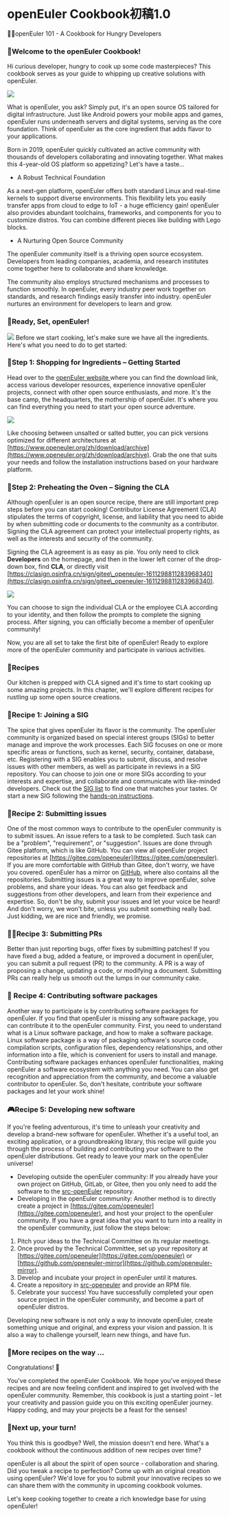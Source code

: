 # openEuler Cookbook初稿1.0

👩‍🍳openEuler 101 - A Cookbook for Hungry Developers

### 👀Welcome to the openEuler Cookbook!

Hi curious developer, hungry to cook up some code masterpieces? This cookbook serves as your guide to whipping up creative solutions with openEuler.

![](.gitbook/assets/0.jpeg)

What is openEuler, you ask? Simply put, it's an open source OS tailored for digital infrastructure. Just like Android powers your mobile apps and games, openEuler runs underneath servers and digital systems, serving as the core foundation. Think of openEuler as the core ingredient that adds flavor to your applications.

Born in 2019, openEuler quickly cultivated an active community with thousands of developers collaborating and innovating together. What makes this 4-year-old OS platform so appetizing? Let's have a taste...

* A Robust Technical Foundation

As a next-gen platform, openEuler offers both standard Linux and real-time kernels to support diverse environments. This flexibility lets you easily transfer apps from cloud to edge to IoT - a huge efficiency gain! openEuler also provides abundant toolchains, frameworks, and components for you to customize distros. You can combine different pieces like building with Lego blocks.

* A Nurturing Open Source Community

The openEuler community itself is a thriving open source ecosystem. Developers from leading companies, academia, and research institutes come together here to collaborate and share knowledge.

The community also employs structured mechanisms and processes to function smoothly. In openEuler, every industry peer work together on standards, and research findings easily transfer into industry. openEuler nurtures an environment for developers to learn and grow.

### 🍳Ready, Set, openEuler! <a href="#ole_link61" id="ole_link61"></a>

![](.gitbook/assets/1.png) Before we start cooking, let's make sure we have all the ingredients. Here's what you need to do to get started:

### 🥕Step 1: Shopping for Ingredients – Getting Started

Head over to the [openEuler website ](https://openeuler.org/)where you can find the download link, access various developer resources, experience innovative openEuler projects, connect with other open source enthusiasts, and more. It's the base camp, the headquarters, the mothership of openEuler. It's where you can find everything you need to start your open source adventure.

![](.gitbook/assets/2.png)

Like choosing between unsalted or salted butter, you can pick versions optimized for different architectures at [https://www.openeuler.org/zh/download/archive](https://www.openeuler.org/zh/download/archive). Grab the one that suits your needs and follow the installation instructions based on your hardware platform.

### 🥘Step 2: Preheating the Oven – Signing the CLA

Although openEuler is an open source recipe, there are still important prep steps before you can start cooking! Contributor License Agreement (CLA) stipulates the terms of copyright, license, and liability that you need to abide by when submitting code or documents to the community as a contributor. Signing the CLA agreement can protect your intellectual property rights, as well as the interests and security of the community.

Signing the CLA agreement is as easy as pie. You only need to click **Developers** on the homepage, and then in the lower left corner of the drop-down box, find **CLA**, or directly visit [https://clasign.osinfra.cn/sign/gitee\_openeuler-1611298811283968340](https://clasign.osinfra.cn/sign/gitee\_openeuler-1611298811283968340).

![](.gitbook/assets/3.png)

You can choose to sign the individual CLA or the employee CLA according to your identity, and then follow the prompts to complete the signing process. After signing, you can officially become a member of openEuler community!

Now, you are all set to take the first bite of openEuler! Ready to explore more of the openEuler community and participate in various activities.

### 🥗Recipes

Our kitchen is prepped with CLA signed and it's time to start cooking up some amazing projects. In this chapter, we'll explore different recipes for rustling up some open source creations.

### 🤗Recipe 1: Joining a SIG

The spice that gives openEuler its flavor is the community. The openEuler community is organized based on special interest groups (SIGs) to better manage and improve the work processes. Each SIG focuses on one or more specific areas or functions, such as kernel, security, container, database, etc. Registering with a SIG enables you to submit, discuss, and resolve issues with other members, as well as participate in reviews in a SIG repository. You can choose to join one or more SIGs according to your interests and expertise, and collaborate and communicate with like-minded developers. Check out the [SIG list](https://www.openeuler.org/en/sig/sig-list) to find one that matches your tastes. Or start a new SIG following the [hands-on instructions](https://www.openeuler.org/en/sig/sig-guidance).

### 🤖Recipe 2: Submitting issues

One of the most common ways to contribute to the openEuler community is to submit issues. An issue refers to a task to be completed. Such task can be a "problem", "requirement", or "suggestion". Issues are done through Gitee platform, which is like GitHub. You can view all openEuler project repositories at [https://gitee.com/openeuler](https://gitee.com/openeuler). If you are more comfortable with GitHub than Gitee, don't worry, we have you covered. openEuler has a mirror on [GitHub](https://github.com/openeuler-mirror), where also contains all the repositories. Submitting issues is a great way to improve openEuler, solve problems, and share your ideas. You can also get feedback and suggestions from other developers, and learn from their experience and expertise. So, don't be shy, submit your issues and let your voice be heard! And don't worry, we won't bite, unless you submit something really bad. Just kidding, we are nice and friendly, we promise.

### 👨‍💻Recipe 3: Submitting PRs

Better than just reporting bugs, offer fixes by submitting patches! If you have fixed a bug, added a feature, or improved a document in openEuler, you can submit a pull request (PR) to the community. A PR is a way of proposing a change, updating a code, or modifying a document. Submitting PRs can really help us smooth out the lumps in our community cake.

### 👜 Recipe 4: Contributing software packages

Another way to participate is by contributing software packages for openEuler. If you find that openEuler is missing any software package, you can contribute it to the openEuler community. First, you need to understand what is a Linux software package, and how to make a software package. Linux software package is a way of packaging software's source code, compilation scripts, configuration files, dependency relationships, and other information into a file, which is convenient for users to install and manage. Contributing software packages enhances openEuler functionalities, making openEuler a software ecosystem with anything you need. You can also get recognition and appreciation from the community, and become a valuable contributor to openEuler. So, don't hesitate, contribute your software packages and let your work shine!

### 🎮Recipe 5: Developing new software

If you're feeling adventurous, it's time to unleash your creativity and develop a brand-new software for openEuler. Whether it's a useful tool, an exciting application, or a groundbreaking library, this recipe will guide you through the process of building and contributing your software to the openEuler distributions. Get ready to leave your mark on the openEuler universe!

* Developing outside the openEuler community: If you already have your own project on GitHub, GitLab, or Gitee, then you only need to add the software to the [src-openEuler](https://gitee.com/src-openeuler) repository.
* Developing in the openEuler community: Another method is to directly create a project in [https://gitee.com/openeuler](https://gitee.com/openeuler), and host your project to the openEuler community. If you have a great idea that you want to turn into a reality in the openEuler community, just follow the steps below:

1. Pitch your ideas to the Technical Committee on its regular meetings.
2. Once proved by the Technical Committee, set up your repository at [https://gitee.com/openeuler](https://gitee.com/openeuler) or [https://github.com/openeuler-mirror](https://github.com/openeuler-mirror).
3. Develop and incubate your project in openEuler until it matures.
4. Create a repository in [src-openeuler](https://gitee.com/src-openeuler) and provide an RPM file.
5. Celebrate your success! You have successfully completed your open source project in the openEuler community, and become a part of openEuler distros.

Developing new software is not only a way to innovate openEuler, create something unique and original, and express your vision and passion. It is also a way to challenge yourself, learn new things, and have fun.

### 🎉More recipes on the way ...

Congratulations! 🤩

You've completed the openEuler Cookbook. We hope you've enjoyed these recipes and are now feeling confident and inspired to get involved with the openEuler community. Remember, this cookbook is just a starting point - let your creativity and passion guide you on this exciting openEuler journey. Happy coding, and may your projects be a feast for the senses!

### 💞Next up, your turn!

You think this is goodbye? Well, the mission doesn't end here. What's a cookbook without the continuous addition of new recipes over time?

openEuler is all about the spirit of open source - collaboration and sharing. Did you tweak a recipe to perfection? Come up with an original creation using openEuler? We'd love for you to submit your innovative recipes so we can share them with the community in upcoming cookbook volumes.

Let's keep cooking together to create a rich knowledge base for using openEuler!
